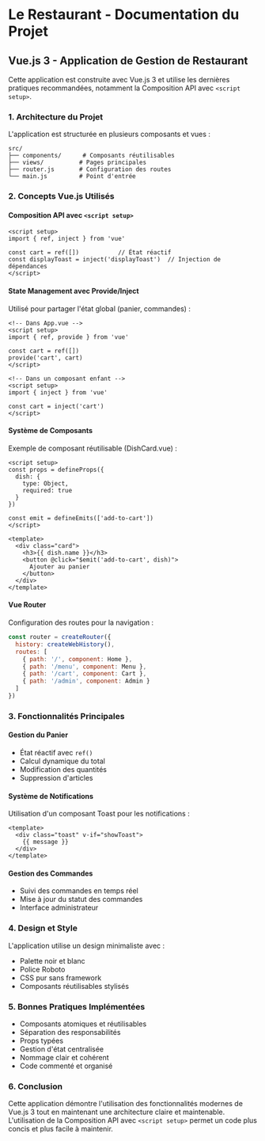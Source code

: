 # Le Restaurant - Documentation du Projet

## Vue.js 3 - Application de Gestion de Restaurant

Cette application est construite avec Vue.js 3 et utilise les dernières pratiques recommandées, notamment la Composition API avec `<script setup>`.

### 1. Architecture du Projet

L'application est structurée en plusieurs composants et vues :
```
src/
├── components/      # Composants réutilisables
├── views/          # Pages principales
├── router.js       # Configuration des routes
└── main.js         # Point d'entrée
```

### 2. Concepts Vue.js Utilisés

#### Composition API avec `<script setup>`
```vue
<script setup>
import { ref, inject } from 'vue'

const cart = ref([])           // État réactif
const displayToast = inject('displayToast')  // Injection de dépendances
</script>
```

#### State Management avec Provide/Inject
Utilisé pour partager l'état global (panier, commandes) :
```vue
<!-- Dans App.vue -->
<script setup>
import { ref, provide } from 'vue'

const cart = ref([])
provide('cart', cart)
</script>

<!-- Dans un composant enfant -->
<script setup>
import { inject } from 'vue'

const cart = inject('cart')
</script>
```

#### Système de Composants
Exemple de composant réutilisable (DishCard.vue) :
```vue
<script setup>
const props = defineProps({
  dish: {
    type: Object,
    required: true
  }
})

const emit = defineEmits(['add-to-cart'])
</script>

<template>
  <div class="card">
    <h3>{{ dish.name }}</h3>
    <button @click="$emit('add-to-cart', dish)">
      Ajouter au panier
    </button>
  </div>
</template>
```

#### Vue Router
Configuration des routes pour la navigation :
```javascript
const router = createRouter({
  history: createWebHistory(),
  routes: [
    { path: '/', component: Home },
    { path: '/menu', component: Menu },
    { path: '/cart', component: Cart },
    { path: '/admin', component: Admin }
  ]
})
```

### 3. Fonctionnalités Principales

#### Gestion du Panier
- État réactif avec `ref()`
- Calcul dynamique du total
- Modification des quantités
- Suppression d'articles

#### Système de Notifications
Utilisation d'un composant Toast pour les notifications :
```vue
<template>
  <div class="toast" v-if="showToast">
    {{ message }}
  </div>
</template>
```

#### Gestion des Commandes
- Suivi des commandes en temps réel
- Mise à jour du statut des commandes
- Interface administrateur

### 4. Design et Style

L'application utilise un design minimaliste avec :
- Palette noir et blanc
- Police Roboto
- CSS pur sans framework
- Composants réutilisables stylisés

### 5. Bonnes Pratiques Implémentées

- Composants atomiques et réutilisables
- Séparation des responsabilités
- Props typées
- Gestion d'état centralisée
- Nommage clair et cohérent
- Code commenté et organisé

### 6. Conclusion

Cette application démontre l'utilisation des fonctionnalités modernes de Vue.js 3 tout en maintenant une architecture claire et maintenable. L'utilisation de la Composition API avec `<script setup>` permet un code plus concis et plus facile à maintenir.